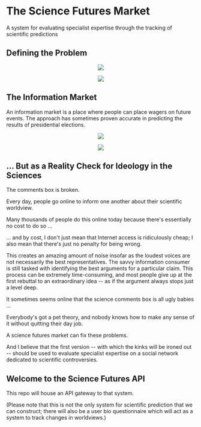 # The Science Futures Market

A system for evaluating specialist expertise through the tracking of scientific predictions

## Defining the Problem

<p align="center">
    <img src="https://github.com/worldviewer/science-futures-market/blob/master/the-science-futures-market-bbal-card.jpg" />
</p>

<p align="center">
    <img src="https://github.com/worldviewer/science-futures-market/blob/master/the-debate-over-the-science-futures-market-bbal-card.jpg" />
</p>

## The Information Market

An information market is a place where people can place wagers on future events.  The approach has sometimes proven accurate in predicting the results of presidential elections.

<p align="center">
    <img src="https://github.com/worldviewer/science-futures-market/blob/master/election-futures-market.gif" />
</p>

<p align="center">
    <img src="https://github.com/worldviewer/science-futures-market/blob/master/2016-US-presidential-election-betting-odds.jpg" />
</p>

## ... But as a Reality Check for Ideology in the Sciences

The comments box is broken.

Every day, people go online to inform one another about their scientific worldview.

Many thousands of people do this online today because there's essentially no cost to do so ...

... and by cost, I don't just mean that Internet access is ridiculously cheap; I also mean that there's just no penalty for being wrong.

This creates an amazing amount of noise insofar as the loudest voices are not necessarily the best representatives.  The savvy information consumer is still tasked with identifying the best arguments for a particular claim.  This process can be extremely time-consuming, and most people give up at the first rebuttal to an extraordinary idea -- as if the argument always stops just a level deep.

It sometimes seems online that the science comments box is all ugly babies ...

Everybody's got a pet theory, and nobody knows how to make any sense of it without quitting their day job.

A science futures market can fix these problems.

And I believe that the first version -- with which the kinks will be ironed out -- should be used to evaluate specialist expertise on a social network dedicated to scientific controversies.

## Welcome to the Science Futures API

This repo will house an API gateway to that system.

(Please note that this is not the only system for scientific prediction that we can construct; there will also be a user bio questionnaire which will act as a system to track changes in worldviews.)